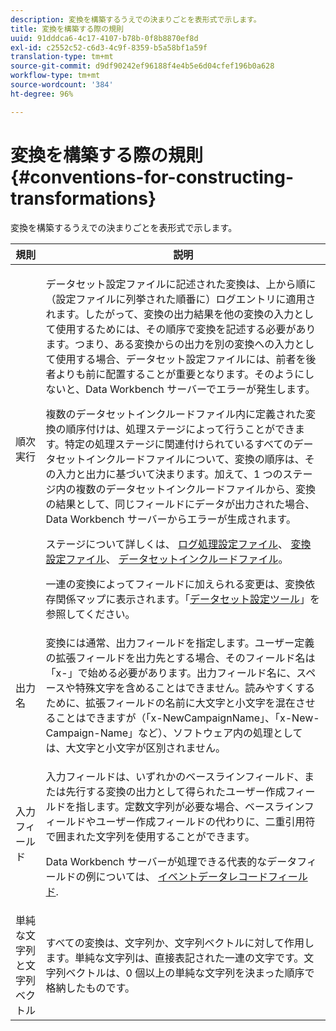 ```yaml
---
description: 変換を構築するうえでの決まりごとを表形式で示します。
title: 変換を構築する際の規則
uuid: 91dddca6-4c17-4107-b78b-0f8b8870ef8d
exl-id: c2552c52-c6d3-4c9f-8359-b5a58bf1a59f
translation-type: tm+mt
source-git-commit: d9df90242ef96188f4e4b5e6d04cfef196b0a628
workflow-type: tm+mt
source-wordcount: '384'
ht-degree: 96%

---
```


# 変換を構築する際の規則{#conventions-for-constructing-transformations}

変換を構築するうえでの決まりごとを表形式で示します。

<table id="table_BEB0F6C416D144B5A2DD3D1A21613B21"> 
 <thead> 
  <tr> 
   <th colname="col1" class="entry"> 規則 </th> 
   <th colname="col2" class="entry"> 説明 </th> 
  </tr> 
 </thead>
 <tbody> 
  <tr> 
   <td colname="col1"> 順次実行 </td> 
   <td colname="col2"> <p>データセット設定ファイルに記述された変換は、上から順に（設定ファイルに列挙された順番に）ログエントリに適用されます。したがって、変換の出力結果を他の変換の入力として使用するためには、その順序で変換を記述する必要があります。つまり、ある変換からの出力を別の変換への入力として使用する場合、データセット設定ファイルには、前者を後者よりも前に配置することが重要となります。そのようにしないと、Data Workbench サーバーでエラーが発生します。 </p> <p> 複数のデータセットインクルードファイル内に定義された変換の順序付けは、処理ステージによって行うことができます。特定の処理ステージに関連付けられているすべてのデータセットインクルードファイルについて、変換の順序は、その入力と出力に基づいて決まります。加えて、1 つのステージ内の複数のデータセットインクルードファイルから、変換の結果として、同じフィールドにデータが出力された場合、Data Workbench サーバーからエラーが生成されます。 </p> <p> ステージについて詳しくは、  <a href="../../../home/c-dataset-const-proc/c-log-proc-config-file/c-abt-log-proc-config-file.md"> ログ処理設定ファイル</a>、 <a href="../../../home/c-dataset-const-proc/c-trans-config-file/c-abt-trans-config-file.md"> 変換設定ファイル</a>、 <a href="../../../home/c-dataset-const-proc/c-dataset-inc-files/c-abt-dataset-inc-files.md"> データセットインクルードファイル</a>。 </p> <p>一連の変換によってフィールドに加えられる変更は、<span class="wintitle">変換依存関係マップ</span>に表示されます。「<a href="../../../home/c-dataset-const-proc/c-dataset-config-tools/c-dataset-config-tools.md">データセット設定ツール</a>」を参照してください。 </p> </td> 
  </tr> 
  <tr> 
   <td colname="col1"> 出力名 </td> 
   <td colname="col2"> 変換には通常、出力フィールドを指定します。ユーザー定義の拡張フィールドを出力先とする場合、そのフィールド名は「x-」で始める必要があります。出力フィールド名に、スペースや特殊文字を含めることはできません。読みやすくするために、拡張フィールドの名前に大文字と小文字を混在させることはできますが（「x-NewCampaignName」、「x-New-Campaign-Name」など）、ソフトウェア内の処理としては、大文字と小文字が区別されません。 </td> 
  </tr> 
  <tr> 
   <td colname="col1"> 入力フィールド </td> 
   <td colname="col2"> <p>入力フィールドは、いずれかのベースラインフィールド、または先行する変換の出力として得られたユーザー作成フィールドを指します。定数文字列が必要な場合、ベースラインフィールドやユーザー作成フィールドの代わりに、二重引用符で囲まれた文字列を使用することができます。 </p> <p> Data Workbench サーバーが処理できる代表的なデータフィールドの例については、 <a href="../../../home/c-dataset-const-proc/c-ev-data-rec-fields.md"> イベントデータレコードフィールド</a>. </p> </td> 
  </tr> 
  <tr> 
   <td colname="col1"> 単純な文字列と文字列ベクトル </td> 
   <td colname="col2"> すべての変換は、文字列か、文字列ベクトルに対して作用します。単純な文字列は、直接表記された一連の文字です。文字列ベクトルは、0 個以上の単純な文字列を決まった順序で格納したものです。 </td> 
  </tr> 
 </tbody> 
</table>
